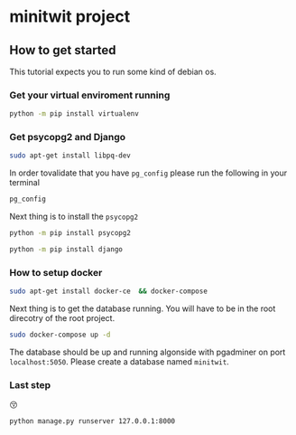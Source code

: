 # minitwit project

## How to get started

This tutorial expects you to run some kind of debian os.

### Get your virtual enviroment running

```sh
python -m pip install virtualenv
```

### Get psycopg2 and Django

```sh
sudo apt-get install libpq-dev
```

In order tovalidate that you have `pg_config` please run the following in your terminal

```sh
pg_config
```

Next thing is to install the `psycopg2`

```sh
python -m pip install psycopg2
```

```sh
python -m pip install django 
```

### How to setup docker

```sh
sudo apt-get install docker-ce  && docker-compose
```

Next thing is to get the database running. You will have to be in the root direcotry of the root project.

```sh
sudo docker-compose up -d
```
The database should be up and running algonside with pgadminer on port `localhost:5050`. Please create a database named `minitwit`.

### Last step

:kissing_closed_eyes:

```sh
python manage.py runserver 127.0.0.1:8000
```


